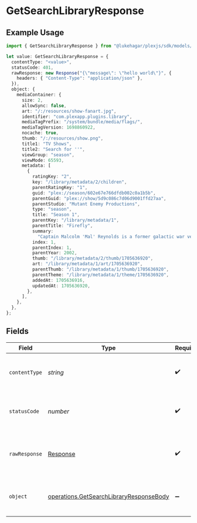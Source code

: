 # GetSearchLibraryResponse

## Example Usage

```typescript
import { GetSearchLibraryResponse } from "@lukehagar/plexjs/sdk/models/operations";

let value: GetSearchLibraryResponse = {
  contentType: "<value>",
  statusCode: 401,
  rawResponse: new Response("{\"message\": \"hello world\"}", {
    headers: { "Content-Type": "application/json" },
  }),
  object: {
    mediaContainer: {
      size: 2,
      allowSync: false,
      art: "/:/resources/show-fanart.jpg",
      identifier: "com.plexapp.plugins.library",
      mediaTagPrefix: "/system/bundle/media/flags/",
      mediaTagVersion: 1698860922,
      nocache: true,
      thumb: "/:/resources/show.png",
      title1: "TV Shows",
      title2: "Search for ''",
      viewGroup: "season",
      viewMode: 65593,
      metadata: [
        {
          ratingKey: "2",
          key: "/library/metadata/2/children",
          parentRatingKey: "1",
          guid: "plex://season/602e67e766dfdb002c0a1b5b",
          parentGuid: "plex://show/5d9c086c7d06d9001ffd27aa",
          parentStudio: "Mutant Enemy Productions",
          type: "season",
          title: "Season 1",
          parentKey: "/library/metadata/1",
          parentTitle: "Firefly",
          summary:
            "Captain Malcolm 'Mal' Reynolds is a former galactic war veteran who is the captain of the transport ship \"Serenity\". Mal and his crew, ensign Zoe Alleyne Washburne; Zoe's husband, pilot Hoban 'Wash' Washburne; muscular mercenary Jayne Cobb; young mechanic Kaylee Frye; former Alliance medical officer Simon Tam; his disturbed teenage sister River (both on the run from the interplanetary government \"The Alliance\"); the beautiful courtesan Inara Serra; and preacher Shepherd Book do any jobs, legal or illegal, they can find as the Serenity crew travels across the outskirts of outer space.",
          index: 1,
          parentIndex: 1,
          parentYear: 2002,
          thumb: "/library/metadata/2/thumb/1705636920",
          art: "/library/metadata/1/art/1705636920",
          parentThumb: "/library/metadata/1/thumb/1705636920",
          parentTheme: "/library/metadata/1/theme/1705636920",
          addedAt: 1705636916,
          updatedAt: 1705636920,
        },
      ],
    },
  },
};
```

## Fields

| Field                                                                                                     | Type                                                                                                      | Required                                                                                                  | Description                                                                                               |
| --------------------------------------------------------------------------------------------------------- | --------------------------------------------------------------------------------------------------------- | --------------------------------------------------------------------------------------------------------- | --------------------------------------------------------------------------------------------------------- |
| `contentType`                                                                                             | *string*                                                                                                  | :heavy_check_mark:                                                                                        | HTTP response content type for this operation                                                             |
| `statusCode`                                                                                              | *number*                                                                                                  | :heavy_check_mark:                                                                                        | HTTP response status code for this operation                                                              |
| `rawResponse`                                                                                             | [Response](https://developer.mozilla.org/en-US/docs/Web/API/Response)                                     | :heavy_check_mark:                                                                                        | Raw HTTP response; suitable for custom response parsing                                                   |
| `object`                                                                                                  | [operations.GetSearchLibraryResponseBody](../../../sdk/models/operations/getsearchlibraryresponsebody.md) | :heavy_minus_sign:                                                                                        | The contents of the library by section and type                                                           |